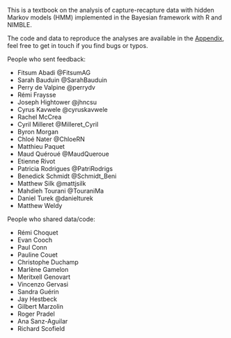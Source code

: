 This is a textbook on the analysis of capture-recapture data with hidden Markov models (HMM) implemented in the Bayesian framework with R and NIMBLE.

The code and data to reproduce the analyses are available in the [Appendix](https://github.com/oliviergimenez/banana-book/tree/master/appendix), feel free to get in touch if you find bugs or typos. 

People who sent feedback:

-   Fitsum Abadi \@FitsumAG
-   Sarah Bauduin \@SarahBauduin
-   Perry de Valpine \@perrydv
-   Rémi Fraysse
-   Joseph Hightower \@jhncsu
-   Cyrus Kavwele \@cyruskavwele
-   Rachel McCrea
-   Cyril Milleret \@Milleret_Cyril
-   Byron Morgan
-   Chloé Nater \@ChloeRN
-   Matthieu Paquet
-   Maud Quéroué \@MaudQueroue
-   Etienne Rivot
-   Patricia Rodrigues \@PatriRodrigs
-   Benedick Schmidt \@Schmidt_Beni
-   Matthew Silk \@mattjsilk
-   Mahdieh Tourani \@TouraniMa
-   Daniel Turek \@danielturek
-   Matthew Weldy

People who shared data/code:

-   Rémi Choquet
-   Evan Cooch
-   Paul Conn
-   Pauline Couet
-   Christophe Duchamp
-   Marlène Gamelon
-   Meritxell Genovart
-   Vincenzo Gervasi
-   Sandra Guérin
-   Jay Hestbeck
-   Gilbert Marzolin
-   Roger Pradel
-   Ana Sanz-Aguilar
-   Richard Scofield

